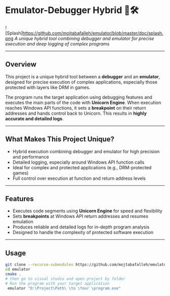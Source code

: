 # Emulator-Debugger Hybrid 🐉🛠️

![Splash]https://github.com/mojtabafalleh/emulator/blob/master/doc/splash.png
*A unique hybrid tool combining debugger and emulator for precise execution and deep logging of complex programs*

---

## Overview

This project is a unique hybrid tool between a **debugger** and an **emulator**, designed for precise execution of complex applications, especially those protected with layers like DRM in games.

The program runs the target application using debugging features and executes the main parts of the code with **Unicorn Engine**. When execution reaches Windows API functions, it sets a **breakpoint** on their return addresses and hands control back to Unicorn. This results in **highly accurate and detailed logs**.

---

## What Makes This Project Unique?

- Hybrid execution combining debugger and emulator for high precision and performance  
- Detailed logging, especially around Windows API function calls  
- Ideal for complex and protected applications (e.g., DRM-protected games)  
- Full control over execution at function and return address levels  

---

## Features

- Executes code segments using **Unicorn Engine** for speed and flexibility  
- Sets **breakpoints** at Windows API return addresses and resumes emulation  
- Produces reliable and detailed logs for in-depth program analysis  
- Designed to handle the complexity of protected software execution  

---

## Usage

```bash
git clone --recurse-submodules https://github.com/mojtabafalleh/emulator.git
cd emulator
cmake .
# then go to visual studio and open project by folder
# Run the program with your target application
 emulator "D:\Project\Path\ \to \Your \program.exe"
